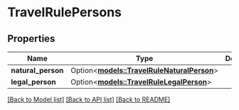 # TravelRulePersons

## Properties

Name | Type | Description | Notes
------------ | ------------- | ------------- | -------------
**natural_person** | Option<[**models::TravelRuleNaturalPerson**](TravelRuleNaturalPerson.md)> |  | [optional]
**legal_person** | Option<[**models::TravelRuleLegalPerson**](TravelRuleLegalPerson.md)> |  | [optional]

[[Back to Model list]](../README.md#documentation-for-models) [[Back to API list]](../README.md#documentation-for-api-endpoints) [[Back to README]](../README.md)


